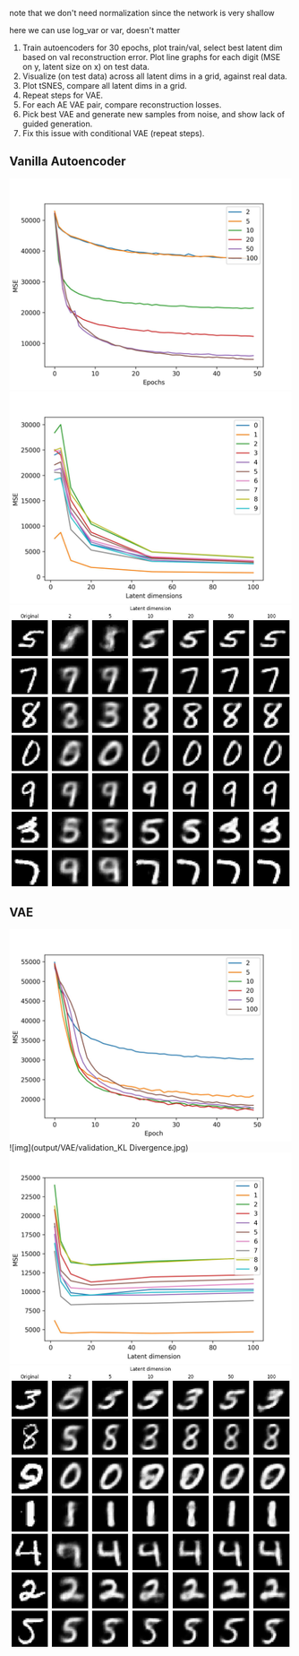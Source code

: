 
note that we don't need normalization since the network is very shallow

here we can use log_var or var, doesn't matter

1. Train autoencoders for 30 epochs, plot train/val, select best latent dim
based on val reconstruction error. Plot line graphs for each digit (MSE on y, latent size on x) on test data.
2. Visualize (on test data) across all latent dims in a grid, against real data.
3. Plot tSNES, compare all latent dims in a grid.
4. Repeat steps for VAE.
5. For each AE VAE pair, compare reconstruction losses.
6. Pick best VAE and generate new samples from noise, and show lack of guided generation.
6. Fix this issue with conditional VAE (repeat steps).

## Vanilla Autoencoder
![img](output/Autoencoder/validation_MSE.jpg)
![img](output/Autoencoder/class_results_MSE.jpg)
![img](output/Autoencoder/reconstruction_grid.jpg)

## VAE
![img](output/VAE/validation_MSE.jpg)
![img](output/VAE/validation_KL Divergence.jpg)
![img](output/VAE/class_results_MSE.jpg)
![img](output/VAE/reconstruction_grid.jpg)